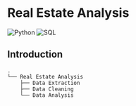 # Real Estate Analysis
![Python](https://img.shields.io/badge/Python-3.8-blueviolet)
![SQL](https://img.shields.io/badge/SQL-red)
## Introduction

```
.
└── Real Estate Analysis
    ├── Data Extraction
    ├── Data Cleaning
    └── Data Analysis
```
